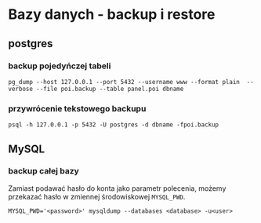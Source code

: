 # Bazy danych - backup i restore

## postgres

### backup pojedyńczej tabeli

```
pg_dump --host 127.0.0.1 --port 5432 --username www --format plain  --verbose --file poi.backup --table panel.poi dbname
```

### przywrócenie tekstowego backupu

```
psql -h 127.0.0.1 -p 5432 -U postgres -d dbname -fpoi.backup
```

## MySQL

### backup całej bazy

Zamiast podawać hasło do konta jako parametr polecenia, możemy przekazać hasło w zmiennej środowiskowej `MYSQL_PWD`.

`MYSQL_PWD='<password>' mysqldump --databases <database> -u<user>`

